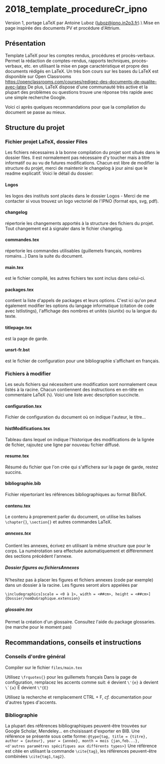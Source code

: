 # 2018_template_procedureCr_ipno
Version 1, portage LaTeX par Antoine Luboz (luboz@ipno.in2p3.fr).\\
Mise en page inspirée des documents PV et procédure d'Attrium.
## Présentation
Template LaTeX pour les comptes rendus, procédures et procès-verbaux.
Permet la rédaction de comptes-rendus, rapports techniques, procès-verbaux, etc. en utilisant la mise en page caractéristique et propre des documents rédigés en LaTeX.
Un très bon cours sur les bases du LaTeX est disponible sur Open Classrooms  https://openclassrooms.com/courses/redigez-des-documents-de-qualite-avec-latex
De plus, LaTeX dispose d'une communauté très active et la plupart des problèmes ou questions trouve une réponse très rapide avec une simple recherche Google.

Voici ci après quelques recommandations pour que la compilation du document se passe au mieux.

## Structure du projet
### Fichier projet LaTeX, dossier Files
Les fichiers nécessaires à la bonne compilation du projet sont situés dans le dossier files. Il est normalement pas nécessaire d'y toucher mais à titre informatif ou au vu de futures modifications. Chacun est libre de modifier la structure du projet, merci de maintenir le changelog à jour ainsi que le readme explicatif. Voici le détail du dossier:
#### Logos
les logos des instituts sont placés dans le dossier Logos - Merci de me contacter si vous trouvez un logo vectoriel de l'IPNO (format eps, svg, pdf).
#### changelog
répertorie les changements apportés à la structure des fichiers du projet. Tout changement est à signaler dans le fichier changelog.
#### commandes.tex
répertorie les commandes utilisables (guillemets français, nombres romains...) Dans la suite du document.
#### main.tex
est le fichier compilé, les autres fichiers tex sont inclus dans celui-ci.
#### packages.tex
contient la liste d'appels de packages et leurs options. C'est ici qu'on peut également modifier les options du langage informatique (citation de code avec lstlistings), l'affichage des nombres et unités (siunitx) ou la langue du texte.
#### titlepage.tex
est la page de garde.
#### unsrt-fr.bst
est le fichier de configuration pour une bibliographie s'affichant en français.
    
### Fichiers à modifier
Les seuls fichiers qui nécessitent une modification sont normalement ceux listés à la racine. Chacun contiennent des instructions en en-tête en commentaire LaTeX (```%```). Voici une liste avec description succincte.
#### configuration.tex
Fichier de configuration du document où on indique l'auteur, le titre...
#### histModifications.tex
Tableau dans lequel on indique l'historique des modifications de la lignée de fichier, rajoutez une ligne par nouveau fichier diffusé.
#### resume.tex
Résumé du fichier que l'on crée qui s'affichera sur la page de garde, restez succins.
#### bibliographie.bib
Fichier répertoriant les références bibliographiques au format BibTeX.
#### contenu.tex
Le contenu à proprement parler du document, on utilise les balises ```\chapter{}```, ```\section{}``` et autres commandes LaTeX.
##### annexes.tex
Contient les annexes, écrivez en utilisant la même structure que pour le corps. La numérotation sera effectuée automatiquement et différemment des sections précédent l'annexe.
##### Dossier figures ou fichiersAnnexes
N'hesitez pas à placer les figures et fichiers annexes (code par exemple) dans un dossier à la racine. Les figures seront alors appelées par
```{tex}
\includegraphics[scale = <0 à 1>, width = <##cm>, height = <##cm>]{Dossier/nomDuGraphique.extension}
```
##### glossaire.tex
Permet la création d'un glossaire. Consultez l'aide du package glossaries. (ne marche pour le moment pas)

## Recommandations, conseils et instructions
### Conseils d'ordre général
Compiler sur le fichier ```files/main.tex```

Utilisez `\frquotes{}` pour les guillemets français
Dans la page de configuration, remplacez les accents comme suit:
        é devient ```\'{e}```
        à devient ```\`{a}```
        Ë devient ```\"{E}```

Utilisez la recherche et remplacement CTRL + F, _cf._ documentation pour d'autres types d'accents.

### Bibliographie
La plupart des références bibliographiques peuvent-être trouvées sur Google Scholar, Mendeley... en choisissant d'exporter en BIB.
 Une référence se présente sous cette forme:
        ```@type{tag, title = {titre}, author = {auteur}, year = {année}, month = mois {jan,feb...}, <d'autres paramètres spécifiques aux différents types>}```
        Une référence est citée en utilisant la commande ```\cite{tag}```, les références peuvent-être combinées ```\cite{tag1,tag2}```.
